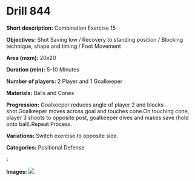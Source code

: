 # Drill 844

**Short description:**
Combination Exercise 15

**Objectives:**
Shot Saving low / Recovery to standing position / Blocking technique, shape and timing / Foot Movement

**Area (mxm):**
20x20

**Duration (min):**
5-10 Minutes

**Number of players:**
2 Player and 1 Goalkeeper

**Materials:**
Balls and Cones

**Progression:**
Goalkeeper reduces angle of player 2 and blocks shot.Goalkeeper moves across goal and touches cone.On touching cone, player 3 shoots to opposite post, goalkeeper dives and makes save (hold onto ball).Repeat Process.

**Variations:**
Switch exercise to opposite side.

**Categories:**
Positional Defense

**:**


**Images:**
![](https://www.coachingfutsal.com/\images\2f5af83615c8127453e1a7a022e04fb75d6137427d508f69eb3c3add2b2f530b516c0ecd864e18c259310a6b56b3a2386d8ccb656ecd424f8cbf156564dec8295045e49a13eb9.png)

